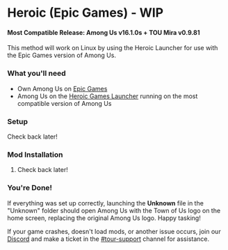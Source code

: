 
# Heroic (Epic Games) - WIP

#### Most Compatible Release: Among Us v16.1.0s + TOU Mira v0.9.81

This method will work on Linux by using the Heroic Launcher for use with the Epic Games version of Among Us.

### What you'll need

- Own Among Us on [Epic Games](https://store.epicgames.com/en-US/p/among-us)
- Among Us on the [Heroic Games Launcher](https://heroicgameslauncher.com/downloads) running on the most compatible version of Among Us

### Setup

Check back later!

### Mod Installation

1. Check back later!

### You're Done!

If everything was set up correctly, launching the **Unknown** file in the "Unknown" folder should open Among Us with the Town of Us logo on the home screen, replacing the original Among Us logo. Happy tasking!

If your game crashes, doesn't load mods, or another issue occurs, join our [Discord](https://discord.gg/ugyc4EVUYZ) and make a ticket in the [#tour-support](https://discord.com/channels/890249154402586734/900986905154453504) channel for assistance.